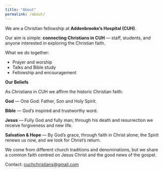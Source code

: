 ```yaml
---
title: "About"
permalink: /about/
---
```


We are a Christian fellowship at **Addenbrooke’s Hospital (CUH)**.  

Our aim is simple: **connecting Christians in CUH** — staff, students, and anyone interested in exploring the Christian faith. 

What we do together:
- Prayer and worship
- Talks and Bible study
- Fellowship and encouragement

**Our Beliefs**

As Christians in CUH we affirm the historic Christian faith:

**God** — One God: Father, Son and Holy Spirit.

**Bible** — God’s inspired and trustworthy word.

**Jesus** — Fully God and fully man; through his death and resurrection we receive forgiveness and new life.

**Salvation & Hope** — By God’s grace, through faith in Christ alone; the Spirit renews us now, and we look for Christ’s return.

We come from different church traditions and denominations, but we share a common faith centred on Jesus Christ and the good news of the gospel.

Contact: <cuchchristians@gmail.com>
